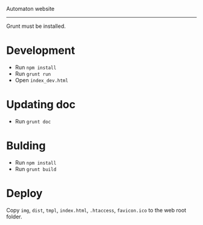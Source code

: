 Automaton website

---

Grunt must be installed.

# Development #
- Run `npm install`
- Run `grunt run`
- Open `index_dev.html`

# Updating doc #
- Run `grunt doc`

# Bulding #
- Run `npm install`
- Run `grunt build`

# Deploy #
Copy `img`, `dist`, `tmpl`, `index.html`, `.htaccess`, `favicon.ico` to the web root folder.
